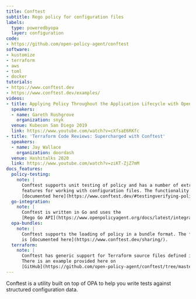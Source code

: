 ```yaml
---
title: Conftest
subtitle: Rego policy for configuration files
labels:
  type: poweredbyopa
  layer: configuration
code:
- https://github.com/open-policy-agent/conftest
software:
- kustomize
- terraform
- aws
- toml
- docker
tutorials:
- https://www.conftest.dev
- https://www.conftest.dev/examples/
videos:
- title: Applying Policy Throughout the Application Lifecycle with Open Policy Agent
  speakers:
  - name: Gareth Rushgrove
    organization: snyk
  venue: Kubecon San Diego 2019
  link: https://www.youtube.com/watch?v=cXfsaE6RKfc
- title: 'Terraform Code Reviews: Supercharged with Conftest'
  speakers:
  - name: Jay Wallace
    organization: doordash
  venue: Hashitalks 2020
  link: https://www.youtube.com/watch?v=ziKT-ZjZ7mM
docs_features:
  policy-testing:
    note: |
      Conftest supports unit testing of policy and has a number of extra language
      features for working with configuration files. The functionality is
      [documented here](https://www.conftest.dev/#testingverifying-policies).
  go-integration:
    note: |
      Conftest is written in Go and uses the
      [Rego Go API](https://www.openpolicyagent.org/docs/latest/integration/#integrating-with-the-go-api).
  opa-bundles:
    note: |
      Conftest supports the loading of policy in a bundle format. The feature
      is [documented here](https://www.conftest.dev/sharing/).
  terraform:
    note: |
      Conftest has generic support for Terraform source files defined in HCL.
      There is an example provided here on
      [GitHub](https://github.com/open-policy-agent/conftest/tree/master/examples/hcl2).
---
```

Conftest is a utility built on top of OPA to help you write tests against structured configuration data.
